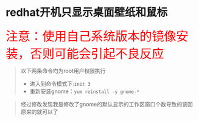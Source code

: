 # redhat开机只显示桌面壁纸和鼠标

<font size=6 color=red> 注意：使用自己系统版本的镜像安装，否则可能会引起不良反应</font>

> 以下两条命令均为root用户权限执行
>
>   * 进入到命令模式下:`init 3`
>   * 重新安装gnome：`yum reinstall -y gnome-*`

> 经过修改发现我是修改了gnome的默认显示的工作区窗口个数导致的该回原来的就可以了
